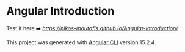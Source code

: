 <head>
  <link rel="stylesheet" href="https://cdnjs.cloudflare.com/ajax/libs/font-awesome/5.15.3/css/all.min.css" integrity="sha512-qQvN2WXNz8M/sJN4i4c7aZys75OTu8iVxJVXsZl7V0zWVRu8PWV1i0mEgsNCeBtJOJBJtSeFB1tVTZ/BpYiDfQ==" crossorigin="anonymous" referrerpolicy="no-referrer" />
</head>

# Angular Introduction

Test it here   ➡️ <i class="fa-sharp fa-solid fa-arrow-right fa-beat-fade">https://nikos-moutafis.github.io/Angular-introduction/</i>


This project was generated with [Angular CLI](https://github.com/angular/angular-cli) version 15.2.4.

